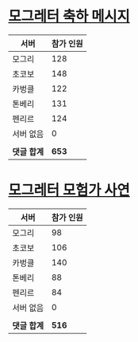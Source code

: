 # [모그레터 축하 메시지](./Event250701_v7_2_10th_moogleletter0.md)

|서버|참가 인원|
|-|-|
|모그리|128|
|초코보|148|
|카벙클|122|
|톤베리|131|
|펜리르|124|
|서버 없음|0|
|||
|**댓글 합계**|**653**|


# [모그레터 모험가 사연](./Event250701_v7_2_10th_moogleletter1.md)

|서버|참가 인원|
|-|-|
|모그리|98|
|초코보|106|
|카벙클|140|
|톤베리|88|
|펜리르|84|
|서버 없음|0|
|||
|**댓글 합계**|**516**|



